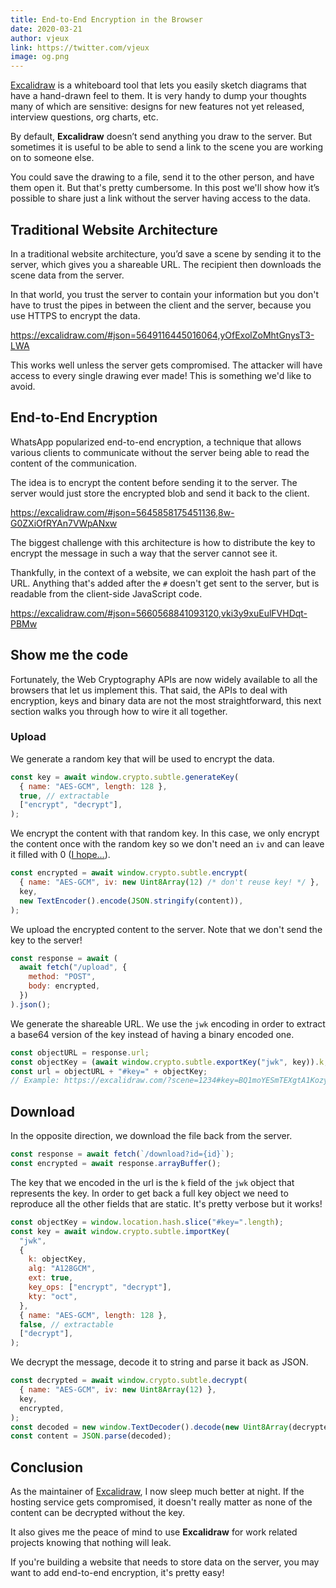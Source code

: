 ```yaml
---
title: End-to-End Encryption in the Browser
date: 2020-03-21
author: vjeux
link: https://twitter.com/vjeux
image: og.png
---
```


[Excalidraw](https://excalidraw.com/) is a whiteboard tool that lets you easily sketch diagrams that have a hand-drawn feel to them. It is very handy to dump your thoughts many of which are sensitive: designs for new features not yet released, interview questions, org charts, etc.

<!-- end -->

By default, **Excalidraw** doesn’t send anything you draw to the server. But sometimes it is useful to be able to send a link to the scene you are working on to someone else.

You could save the drawing to a file, send it to the other person, and have them open it. But that's pretty cumbersome. In this post we'll show how it’s possible to share just a link without the server having access to the data.

## Traditional Website Architecture

In a traditional website architecture, you’d save a scene by sending it to the server, which gives you a shareable URL. The recipient then downloads the scene data from the server.

In that world, you trust the server to contain your information but you don't have to trust the pipes in between the client and the server, because you use HTTPS to encrypt the data.

https://excalidraw.com/#json=5649116445016064,yOfExolZoMhtGnysT3-LWA

This works well unless the server gets compromised. The attacker will have access to every single drawing ever made! This is something we'd like to avoid.

## End-to-End Encryption

WhatsApp popularized end-to-end encryption, a technique that allows various clients to communicate without the server being able to read the content of the communication.

The idea is to encrypt the content before sending it to the server. The server would just store the encrypted blob and send it back to the client.

https://excalidraw.com/#json=5645858175451136,8w-G0ZXiOfRYAn7VWpANxw

The biggest challenge with this architecture is how to distribute the key to encrypt the message in such a way that the server cannot see it.

Thankfully, in the context of a website, we can exploit the hash part of the URL. Anything that's added after the `#` doesn't get sent to the server, but is readable from the client-side JavaScript code.

https://excalidraw.com/#json=5660568841093120,vki3y9xuEulFVHDqt-PBMw

## Show me the code

Fortunately, the Web Cryptography APIs are now widely available to all the browsers that let us implement this. That said, the APIs to deal with encryption, keys and binary data are not the most straightforward, this next section walks you through how to wire it all together.

### Upload

We generate a random key that will be used to encrypt the data.

```javascript
const key = await window.crypto.subtle.generateKey(
  { name: "AES-GCM", length: 128 },
  true, // extractable
  ["encrypt", "decrypt"],
);
```

We encrypt the content with that random key. In this case, we only encrypt the content once with the random key so we don't need an `iv` and can leave it filled with 0 ([I hope...](https://www.youtube.com/watch?v=LP1t_pzxKyE)).

```javascript
const encrypted = await window.crypto.subtle.encrypt(
  { name: "AES-GCM", iv: new Uint8Array(12) /* don't reuse key! */ },
  key,
  new TextEncoder().encode(JSON.stringify(content)),
);
```

We upload the encrypted content to the server. Note that we don't send the key to the server!

```javascript
const response = await (
  await fetch("/upload", {
    method: "POST",
    body: encrypted,
  })
).json();
```

We generate the shareable URL. We use the `jwk` encoding in order to extract a base64 version of the key instead of having a binary encoded one.

```javascript
const objectURL = response.url;
const objectKey = (await window.crypto.subtle.exportKey("jwk", key)).k;
const url = objectURL + "#key=" + objectKey;
// Example: https://excalidraw.com/?scene=1234#key=BQ1moYESmTEXgtA1KozyVw
```

## Download

In the opposite direction, we download the file back from the server.

```javascript
const response = await fetch(`/download?id={id}`);
const encrypted = await response.arrayBuffer();
```

The key that we encoded in the url is the `k` field of the `jwk` object that represents the key. In order to get back a full key object we need to reproduce all the other fields that are static. It's pretty verbose but it works!

```javascript
const objectKey = window.location.hash.slice("#key=".length);
const key = await window.crypto.subtle.importKey(
  "jwk",
  {
    k: objectKey,
    alg: "A128GCM",
    ext: true,
    key_ops: ["encrypt", "decrypt"],
    kty: "oct",
  },
  { name: "AES-GCM", length: 128 },
  false, // extractable
  ["decrypt"],
);
```

We decrypt the message, decode it to string and parse it back as JSON.

```javascript
const decrypted = await window.crypto.subtle.decrypt(
  { name: "AES-GCM", iv: new Uint8Array(12) },
  key,
  encrypted,
);
const decoded = new window.TextDecoder().decode(new Uint8Array(decrypted));
const content = JSON.parse(decoded);
```

## Conclusion

As the maintainer of [Excalidraw](https://excalidraw.com/), I now sleep much better at night. If the hosting service gets compromised, it doesn't really matter as none of the content can be decrypted without the key.

It also gives me the peace of mind to use **Excalidraw** for work related projects knowing that nothing will leak.

If you're building a website that needs to store data on the server, you may want to add end-to-end encryption, it's pretty easy!
